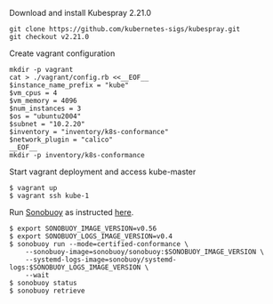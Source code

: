Download and install Kubespray 2.21.0
```shell
git clone https://github.com/kubernetes-sigs/kubespray.git
git checkout v2.21.0
```

Create vagrant configuration

```shell
mkdir -p vagrant
cat > ./vagrant/config.rb <<__EOF__
$instance_name_prefix = "kube"
$vm_cpus = 4
$vm_memory = 4096
$num_instances = 3
$os = "ubuntu2004"
$subnet = "10.2.20"
$inventory = "inventory/k8s-conformance"
$network_plugin = "calico"
__EOF__
mkdir -p inventory/k8s-conformance
```

Start vagrant deployment and access kube-master
```shell
$ vagrant up
$ vagrant ssh kube-1
```

Run [Sonobuoy](https://github.com/heptio/sonobuoy) as instructed [here](https://github.com/cncf/k8s-conformance/blob/master/instructions.md).

```shell
$ export SONOBUOY_IMAGE_VERSION=v0.56
$ export SONOBUOY_LOGS_IMAGE_VERSION=v0.4
$ sonobuoy run --mode=certified-conformance \
    --sonobuoy-image=sonobuoy/sonobuoy:$SONOBUOY_IMAGE_VERSION \
    --systemd-logs-image=sonobuoy/systemd-logs:$SONOBUOY_LOGS_IMAGE_VERSION \
    --wait
$ sonobuoy status
$ sonobuoy retrieve
```
